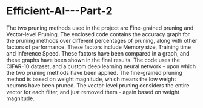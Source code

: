 # Efficient-AI---Part-2

The two pruning methods used in the project are Fine-grained pruning and Vector-level Pruning.
The enclosed code contains the accuracy graph for the pruning methods over different percentages of pruning, along with other factors of performance. 
These factors include Memory size, Training time and Inference Speed.
These factors have been compared in a graph, and these graphs have been shown in the final results. 
The code uses the CIFAR-10 dataset, and a custom deep learning neural network - upon which the two pruning methods have been applied.
The fine-grained pruning method is based on weight magnitude, which means the low weight neurons have been pruned. 
The vector-level pruning considers the entire vector for each filter, and just removed them - again based on weight magnitude. 

